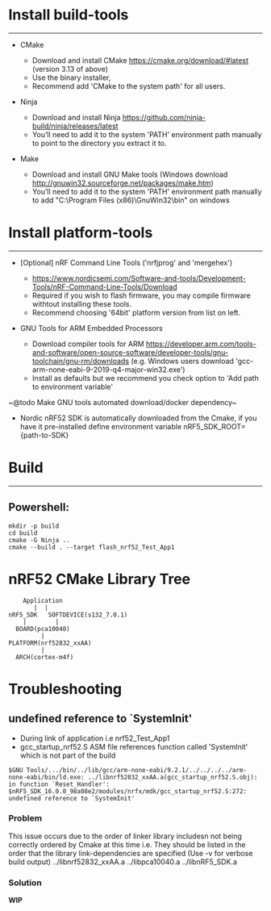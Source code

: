 # Install build-tools
-----------------------

* CMake
    - Download and install CMake https://cmake.org/download/#latest (version 3.13 of above)
    - Use the binary installer,
    - Recommend add 'CMake to the system path' for all users.

* Ninja
    - Download and install Ninja https://github.com/ninja-build/ninja/releases/latest
    - You’ll need to add it to the system 'PATH' environment path manually to point to the directory you extract it to. 

* Make
    - Download and install GNU Make tools (Windows download http://gnuwin32.sourceforge.net/packages/make.htm)
    - You’ll need to add it to the system 'PATH' environment path manually to add "C:\Program Files (x86)\GnuWin32\bin" on windows
   
# Install platform-tools
-----------------------
* [Optional] nRF Command Line Tools ('nrfjprog' and 'mergehex')
    - https://www.nordicsemi.com/Software-and-tools/Development-Tools/nRF-Command-Line-Tools/Download
    - Required if you wish to flash firmware, you may compile firmware withtout installing these tools.
    - Recommend choosing '64bit' platform version from list on left. 

* GNU Tools for ARM Embedded Processors
    - Download compiler tools for ARM https://developer.arm.com/tools-and-software/open-source-software/developer-tools/gnu-toolchain/gnu-rm/downloads
(e.g. Windows users download 'gcc-arm-none-eabi-9-2019-q4-major-win32.exe')
    - Install as defaults but we recommend you check option to 'Add path to environment variable'
 
 ~@todo Make GNU tools automated download/docker dependency~
    
 * Nordic nRF52 SDK is automatically downloaded from the Cmake, if you have it pre-installed define environment variable nRF5_SDK_ROOT={path-to-SDK}
 
 
# Build
-----------------------

## Powershell: 

```
mkdir -p build
cd build
cmake -G Ninja ..
cmake --build . --target flash_nrf52_Test_App1
```


# nRF52 CMake Library Tree
```
    Application
       |  |
nRF5_SDK   SOFTDEVICE(s132_7.0.1)
    |        |  
  BOARD(pca10040) 
         |
PLATFORM(nrf52832_xxAA) 
         |
  ARCH(cortex-m4f)
```

# Troubleshooting

## undefined reference to `SystemInit'
* During link of application i.e nrf52_Test_App1
* gcc_startup_nrf52.S ASM file references function called 'SystemInit' which is not part of the build
```
$GNU Tools/.../bin/../lib/gcc/arm-none-eabi/9.2.1/../../../../arm-none-eabi/bin/ld.exe: ../libnrf52832_xxAA.a(gcc_startup_nrf52.S.obj): in function `Reset_Handler':
$nRF5_SDK_16.0.0_98a08e2/modules/nrfx/mdk/gcc_startup_nrf52.S:272: undefined reference to `SystemInit'
```
### Problem
This issue occurs due to the order of linker library includesn not being correctly ordered by Cmake at this time i.e. They should be listed in the order that the library link-dependencies are specified (Use -v for verbose build output)
../libnrf52832_xxAA.a ../libpca10040.a ../libnRF5_SDK.a

### Solution
**WIP**